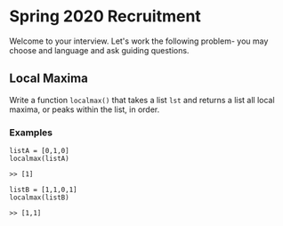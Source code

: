 
# Spring 2020 Recruitment
Welcome to your interview. Let's work the following problem- you may choose and language and ask guiding questions.

## Local Maxima
Write a function `localmax()` that takes a list `lst` and returns a list all local maxima, or peaks within the list, in order.

### Examples
	
```
listA = [0,1,0]
localmax(listA)

>> [1]
```

```
listB = [1,1,0,1]
localmax(listB)

>> [1,1]
```

<!-- <link href="./css/md.css" rel="stylesheet" type="text/css" />
<link href="./materialize/css/materialize.css" rel="stylesheet" type="text/css" />
<link href="https://fonts.googleapis.com/icon?family=Material+Icons" rel="stylesheet">


<div class="row">
    <form class="">
      <div class="">
        <div class="blue-text lighten input-field col s6">
          <input placeholder="First Name" id="first_name" type="text" class="validate">
          <label for="first_name"></label>
        </div>
        <div class="blue-text lighten input-field col s6">
          <input placeholder="Last Name" id="last_name" type="text" class="validate">
          <label for="last_name"></label>
        </div>
      </div>
    </form>
  </div>
<form action="#">
    <div class="file-field input-field">
      <div class="md-blue-button btn">
        <span>File</span>
        <input id = "file-input" type="file">
      </div>
      <div class="file-path-wrapper">
        <input class="file-path validate" type="text">
      </div>
    </div>
  </form>

<button class="btn md-blue-button waves-effect waves-light right-aligned" 
  type="submit" 
  id= "interview-file-submit-button"
  name="action">
  Submit
    <i class="material-icons right">send</i>
</button>



<!-- The core Firebase JS SDK is always required and must be listed first -->
<script src="https://www.gstatic.com/firebasejs/7.8.1/firebase-app.js"></script>

<script>
  // Your web app's Firebase configuration
  var firebaseConfig = {
    apiKey: "AIzaSyBNvT1iImUnpxGpx6iNNj3jDJM0miVBbfE",
    authDomain: "hyperloop-webpage.firebaseapp.com",
    databaseURL: "https://hyperloop-webpage.firebaseio.com",
    projectId: "hyperloop-webpage",
    storageBucket: "hyperloop-webpage.appspot.com",
    messagingSenderId: "573298529782",
    appId: "1:573298529782:web:e488434aa999edda02e3d7"
  };
  // Initialize Firebase
  firebase.initializeApp(firebaseConfig);

  var storage = firebase.storage();
</script>
<script src="https://www.gstatic.com/firebasejs/7.8.0/firebase-storage.js"></script>
<script language="JavaScript" type="text/javascript" src="js/md.js"></script>
